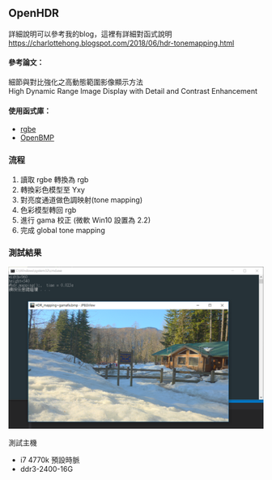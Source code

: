 ## OpenHDR
詳細說明可以參考我的blog，這裡有詳細對函式說明  
https://charlottehong.blogspot.com/2018/06/hdr-tonemapping.html  



#### 參考論文：  
細節與對比強化之高動態範圍影像顯示方法  
High Dynamic Range Image Display with Detail and Contrast Enhancement  

#### 使用函式庫：
- [rgbe](http://www.graphics.cornell.edu/~bjw/rgbe/)
- [OpenBMP](https://github.com/hunandy14/OpenBMP)

### 流程
1. 讀取 rgbe 轉換為 rgb
2. 轉換彩色模型至 Yxy
3. 對亮度通道做色調映射(tone mapping)
4. 色彩模型轉回 rgb
5. 進行 gama 校正 (微軟 Win10 設置為 2.2)
6. 完成 global tone mapping

### 測試結果
![](https://raw.githubusercontent.com/hunandy14/OpenHDR/master/OpenHDR/Snipaste_2018-06-05_01-19-08.png)

測試主機

- i7 4770k 預設時脈
- ddr3-2400-16G
